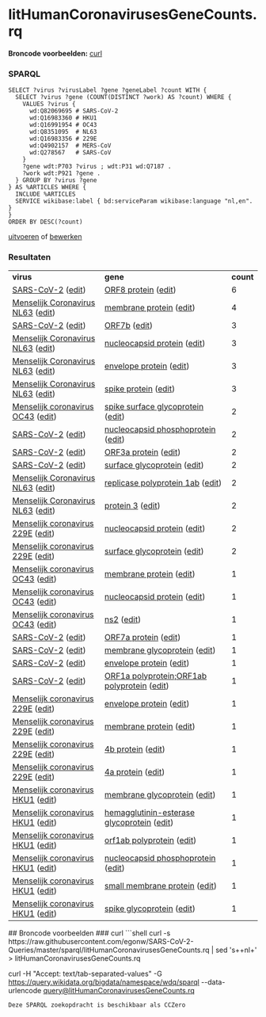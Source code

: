 # litHumanCoronavirusesGeneCounts.rq
**Broncode voorbeelden:** [curl](#curl)
### SPARQL
```sparql
SELECT ?virus ?virusLabel ?gene ?geneLabel ?count WITH {
  SELECT ?virus ?gene (COUNT(DISTINCT ?work) AS ?count) WHERE {
    VALUES ?virus {
      wd:Q82069695 # SARS-CoV-2
      wd:Q16983360 # HKU1
      wd:Q16991954 # OC43
      wd:Q8351095  # NL63 
      wd:Q16983356 # 229E 
      wd:Q4902157  # MERS-CoV
      wd:Q278567   # SARS-CoV
    }
    ?gene wdt:P703 ?virus ; wdt:P31 wd:Q7187 .
    ?work wdt:P921 ?gene .
  } GROUP BY ?virus ?gene
} AS %ARTICLES WHERE {
  INCLUDE %ARTICLES
  SERVICE wikibase:label { bd:serviceParam wikibase:language "nl,en". }
}
ORDER BY DESC(?count)
```
[uitvoeren](https://query.wikidata.org/embed.html#SELECT%20%3Fvirus%20%3FvirusLabel%20%3Fgene%20%3FgeneLabel%20%3Fcount%20WITH%20%7B%0A%20%20SELECT%20%3Fvirus%20%3Fgene%20%28COUNT%28DISTINCT%20%3Fwork%29%20AS%20%3Fcount%29%20WHERE%20%7B%0A%20%20%20%20VALUES%20%3Fvirus%20%7B%0A%20%20%20%20%20%20wd%3AQ82069695%20%23%20SARS-CoV-2%0A%20%20%20%20%20%20wd%3AQ16983360%20%23%20HKU1%0A%20%20%20%20%20%20wd%3AQ16991954%20%23%20OC43%0A%20%20%20%20%20%20wd%3AQ8351095%20%20%23%20NL63%20%0A%20%20%20%20%20%20wd%3AQ16983356%20%23%20229E%20%0A%20%20%20%20%20%20wd%3AQ4902157%20%20%23%20MERS-CoV%0A%20%20%20%20%20%20wd%3AQ278567%20%20%20%23%20SARS-CoV%0A%20%20%20%20%7D%0A%20%20%20%20%3Fgene%20wdt%3AP703%20%3Fvirus%20%3B%20wdt%3AP31%20wd%3AQ7187%20.%0A%20%20%20%20%3Fwork%20wdt%3AP921%20%3Fgene%20.%0A%20%20%7D%20GROUP%20BY%20%3Fvirus%20%3Fgene%0A%7D%20AS%20%25ARTICLES%20WHERE%20%7B%0A%20%20INCLUDE%20%25ARTICLES%0A%20%20SERVICE%20wikibase%3Alabel%20%7B%20bd%3AserviceParam%20wikibase%3Alanguage%20%22nl%2Cen%22.%20%7D%0A%7D%0AORDER%20BY%20DESC%28%3Fcount%29%0A) of [bewerken](https://query.wikidata.org/#SELECT%20%3Fvirus%20%3FvirusLabel%20%3Fgene%20%3FgeneLabel%20%3Fcount%20WITH%20%7B%0A%20%20SELECT%20%3Fvirus%20%3Fgene%20%28COUNT%28DISTINCT%20%3Fwork%29%20AS%20%3Fcount%29%20WHERE%20%7B%0A%20%20%20%20VALUES%20%3Fvirus%20%7B%0A%20%20%20%20%20%20wd%3AQ82069695%20%23%20SARS-CoV-2%0A%20%20%20%20%20%20wd%3AQ16983360%20%23%20HKU1%0A%20%20%20%20%20%20wd%3AQ16991954%20%23%20OC43%0A%20%20%20%20%20%20wd%3AQ8351095%20%20%23%20NL63%20%0A%20%20%20%20%20%20wd%3AQ16983356%20%23%20229E%20%0A%20%20%20%20%20%20wd%3AQ4902157%20%20%23%20MERS-CoV%0A%20%20%20%20%20%20wd%3AQ278567%20%20%20%23%20SARS-CoV%0A%20%20%20%20%7D%0A%20%20%20%20%3Fgene%20wdt%3AP703%20%3Fvirus%20%3B%20wdt%3AP31%20wd%3AQ7187%20.%0A%20%20%20%20%3Fwork%20wdt%3AP921%20%3Fgene%20.%0A%20%20%7D%20GROUP%20BY%20%3Fvirus%20%3Fgene%0A%7D%20AS%20%25ARTICLES%20WHERE%20%7B%0A%20%20INCLUDE%20%25ARTICLES%0A%20%20SERVICE%20wikibase%3Alabel%20%7B%20bd%3AserviceParam%20wikibase%3Alanguage%20%22nl%2Cen%22.%20%7D%0A%7D%0AORDER%20BY%20DESC%28%3Fcount%29%0A)


### Resultaten
<table>
  <tr>
    <td><b>virus</b></td>
    <td><b>gene</b></td>
    <td><b>count</b></td>
  </tr>
  <tr>
    <td><a href="https://scholia.toolforge.org/Q82069695">SARS-CoV-2</a> (<a href="http://www.wikidata.org/entity/Q82069695">edit</a>)</td>
    <td><a href="https://scholia.toolforge.org/Q88089552">ORF8 protein</a> (<a href="http://www.wikidata.org/entity/Q88089552">edit</a>)</td>
    <td>6</td>
  </tr>
  <tr>
    <td><a href="https://scholia.toolforge.org/Q8351095">Menselijk Coronavirus NL63</a> (<a href="http://www.wikidata.org/entity/Q8351095">edit</a>)</td>
    <td><a href="https://scholia.toolforge.org/Q88176272">membrane protein</a> (<a href="http://www.wikidata.org/entity/Q88176272">edit</a>)</td>
    <td>4</td>
  </tr>
  <tr>
    <td><a href="https://scholia.toolforge.org/Q82069695">SARS-CoV-2</a> (<a href="http://www.wikidata.org/entity/Q82069695">edit</a>)</td>
    <td><a href="https://scholia.toolforge.org/Q88089438">ORF7b</a> (<a href="http://www.wikidata.org/entity/Q88089438">edit</a>)</td>
    <td>3</td>
  </tr>
  <tr>
    <td><a href="https://scholia.toolforge.org/Q8351095">Menselijk Coronavirus NL63</a> (<a href="http://www.wikidata.org/entity/Q8351095">edit</a>)</td>
    <td><a href="https://scholia.toolforge.org/Q88176265">nucleocapsid protein</a> (<a href="http://www.wikidata.org/entity/Q88176265">edit</a>)</td>
    <td>3</td>
  </tr>
  <tr>
    <td><a href="https://scholia.toolforge.org/Q8351095">Menselijk Coronavirus NL63</a> (<a href="http://www.wikidata.org/entity/Q8351095">edit</a>)</td>
    <td><a href="https://scholia.toolforge.org/Q88176260">envelope protein</a> (<a href="http://www.wikidata.org/entity/Q88176260">edit</a>)</td>
    <td>3</td>
  </tr>
  <tr>
    <td><a href="https://scholia.toolforge.org/Q8351095">Menselijk Coronavirus NL63</a> (<a href="http://www.wikidata.org/entity/Q8351095">edit</a>)</td>
    <td><a href="https://scholia.toolforge.org/Q88176251">spike protein</a> (<a href="http://www.wikidata.org/entity/Q88176251">edit</a>)</td>
    <td>3</td>
  </tr>
  <tr>
    <td><a href="https://scholia.toolforge.org/Q16991954">Menselijk coronavirus OC43</a> (<a href="http://www.wikidata.org/entity/Q16991954">edit</a>)</td>
    <td><a href="https://scholia.toolforge.org/Q88175148">spike surface glycoprotein</a> (<a href="http://www.wikidata.org/entity/Q88175148">edit</a>)</td>
    <td>2</td>
  </tr>
  <tr>
    <td><a href="https://scholia.toolforge.org/Q82069695">SARS-CoV-2</a> (<a href="http://www.wikidata.org/entity/Q82069695">edit</a>)</td>
    <td><a href="https://scholia.toolforge.org/Q88089689">nucleocapsid phosphoprotein</a> (<a href="http://www.wikidata.org/entity/Q88089689">edit</a>)</td>
    <td>2</td>
  </tr>
  <tr>
    <td><a href="https://scholia.toolforge.org/Q82069695">SARS-CoV-2</a> (<a href="http://www.wikidata.org/entity/Q82069695">edit</a>)</td>
    <td><a href="https://scholia.toolforge.org/Q88088595">ORF3a protein</a> (<a href="http://www.wikidata.org/entity/Q88088595">edit</a>)</td>
    <td>2</td>
  </tr>
  <tr>
    <td><a href="https://scholia.toolforge.org/Q82069695">SARS-CoV-2</a> (<a href="http://www.wikidata.org/entity/Q82069695">edit</a>)</td>
    <td><a href="https://scholia.toolforge.org/Q88000922">surface glycoprotein</a> (<a href="http://www.wikidata.org/entity/Q88000922">edit</a>)</td>
    <td>2</td>
  </tr>
  <tr>
    <td><a href="https://scholia.toolforge.org/Q8351095">Menselijk Coronavirus NL63</a> (<a href="http://www.wikidata.org/entity/Q8351095">edit</a>)</td>
    <td><a href="https://scholia.toolforge.org/Q88176280">replicase polyprotein 1ab</a> (<a href="http://www.wikidata.org/entity/Q88176280">edit</a>)</td>
    <td>2</td>
  </tr>
  <tr>
    <td><a href="https://scholia.toolforge.org/Q8351095">Menselijk Coronavirus NL63</a> (<a href="http://www.wikidata.org/entity/Q8351095">edit</a>)</td>
    <td><a href="https://scholia.toolforge.org/Q88176256">protein 3</a> (<a href="http://www.wikidata.org/entity/Q88176256">edit</a>)</td>
    <td>2</td>
  </tr>
  <tr>
    <td><a href="https://scholia.toolforge.org/Q16983356">Menselijk coronavirus 229E</a> (<a href="http://www.wikidata.org/entity/Q16983356">edit</a>)</td>
    <td><a href="https://scholia.toolforge.org/Q88175317">nucleocapsid protein</a> (<a href="http://www.wikidata.org/entity/Q88175317">edit</a>)</td>
    <td>2</td>
  </tr>
  <tr>
    <td><a href="https://scholia.toolforge.org/Q16983356">Menselijk coronavirus 229E</a> (<a href="http://www.wikidata.org/entity/Q16983356">edit</a>)</td>
    <td><a href="https://scholia.toolforge.org/Q88175310">surface glycoprotein</a> (<a href="http://www.wikidata.org/entity/Q88175310">edit</a>)</td>
    <td>2</td>
  </tr>
  <tr>
    <td><a href="https://scholia.toolforge.org/Q16991954">Menselijk coronavirus OC43</a> (<a href="http://www.wikidata.org/entity/Q16991954">edit</a>)</td>
    <td><a href="https://scholia.toolforge.org/Q88175157">membrane protein</a> (<a href="http://www.wikidata.org/entity/Q88175157">edit</a>)</td>
    <td>1</td>
  </tr>
  <tr>
    <td><a href="https://scholia.toolforge.org/Q16991954">Menselijk coronavirus OC43</a> (<a href="http://www.wikidata.org/entity/Q16991954">edit</a>)</td>
    <td><a href="https://scholia.toolforge.org/Q88175144">nucleocapsid protein</a> (<a href="http://www.wikidata.org/entity/Q88175144">edit</a>)</td>
    <td>1</td>
  </tr>
  <tr>
    <td><a href="https://scholia.toolforge.org/Q16991954">Menselijk coronavirus OC43</a> (<a href="http://www.wikidata.org/entity/Q16991954">edit</a>)</td>
    <td><a href="https://scholia.toolforge.org/Q88175133">ns2</a> (<a href="http://www.wikidata.org/entity/Q88175133">edit</a>)</td>
    <td>1</td>
  </tr>
  <tr>
    <td><a href="https://scholia.toolforge.org/Q82069695">SARS-CoV-2</a> (<a href="http://www.wikidata.org/entity/Q82069695">edit</a>)</td>
    <td><a href="https://scholia.toolforge.org/Q88089283">ORF7a protein</a> (<a href="http://www.wikidata.org/entity/Q88089283">edit</a>)</td>
    <td>1</td>
  </tr>
  <tr>
    <td><a href="https://scholia.toolforge.org/Q82069695">SARS-CoV-2</a> (<a href="http://www.wikidata.org/entity/Q82069695">edit</a>)</td>
    <td><a href="https://scholia.toolforge.org/Q88089048">membrane glycoprotein</a> (<a href="http://www.wikidata.org/entity/Q88089048">edit</a>)</td>
    <td>1</td>
  </tr>
  <tr>
    <td><a href="https://scholia.toolforge.org/Q82069695">SARS-CoV-2</a> (<a href="http://www.wikidata.org/entity/Q82069695">edit</a>)</td>
    <td><a href="https://scholia.toolforge.org/Q88088888">envelope protein</a> (<a href="http://www.wikidata.org/entity/Q88088888">edit</a>)</td>
    <td>1</td>
  </tr>
  <tr>
    <td><a href="https://scholia.toolforge.org/Q82069695">SARS-CoV-2</a> (<a href="http://www.wikidata.org/entity/Q82069695">edit</a>)</td>
    <td><a href="https://scholia.toolforge.org/Q88088053">ORF1a polyprotein;ORF1ab polyprotein</a> (<a href="http://www.wikidata.org/entity/Q88088053">edit</a>)</td>
    <td>1</td>
  </tr>
  <tr>
    <td><a href="https://scholia.toolforge.org/Q16983356">Menselijk coronavirus 229E</a> (<a href="http://www.wikidata.org/entity/Q16983356">edit</a>)</td>
    <td><a href="https://scholia.toolforge.org/Q88175320">envelope protein</a> (<a href="http://www.wikidata.org/entity/Q88175320">edit</a>)</td>
    <td>1</td>
  </tr>
  <tr>
    <td><a href="https://scholia.toolforge.org/Q16983356">Menselijk coronavirus 229E</a> (<a href="http://www.wikidata.org/entity/Q16983356">edit</a>)</td>
    <td><a href="https://scholia.toolforge.org/Q88175313">membrane protein</a> (<a href="http://www.wikidata.org/entity/Q88175313">edit</a>)</td>
    <td>1</td>
  </tr>
  <tr>
    <td><a href="https://scholia.toolforge.org/Q16983356">Menselijk coronavirus 229E</a> (<a href="http://www.wikidata.org/entity/Q16983356">edit</a>)</td>
    <td><a href="https://scholia.toolforge.org/Q88175298">4b protein</a> (<a href="http://www.wikidata.org/entity/Q88175298">edit</a>)</td>
    <td>1</td>
  </tr>
  <tr>
    <td><a href="https://scholia.toolforge.org/Q16983356">Menselijk coronavirus 229E</a> (<a href="http://www.wikidata.org/entity/Q16983356">edit</a>)</td>
    <td><a href="https://scholia.toolforge.org/Q88175295">4a protein</a> (<a href="http://www.wikidata.org/entity/Q88175295">edit</a>)</td>
    <td>1</td>
  </tr>
  <tr>
    <td><a href="https://scholia.toolforge.org/Q16983360">Menselijk coronavirus HKU1</a> (<a href="http://www.wikidata.org/entity/Q16983360">edit</a>)</td>
    <td><a href="https://scholia.toolforge.org/Q88171744">membrane glycoprotein</a> (<a href="http://www.wikidata.org/entity/Q88171744">edit</a>)</td>
    <td>1</td>
  </tr>
  <tr>
    <td><a href="https://scholia.toolforge.org/Q16983360">Menselijk coronavirus HKU1</a> (<a href="http://www.wikidata.org/entity/Q16983360">edit</a>)</td>
    <td><a href="https://scholia.toolforge.org/Q88171738">hemagglutinin-esterase glycoprotein</a> (<a href="http://www.wikidata.org/entity/Q88171738">edit</a>)</td>
    <td>1</td>
  </tr>
  <tr>
    <td><a href="https://scholia.toolforge.org/Q16983360">Menselijk coronavirus HKU1</a> (<a href="http://www.wikidata.org/entity/Q16983360">edit</a>)</td>
    <td><a href="https://scholia.toolforge.org/Q88171730">orf1ab polyprotein</a> (<a href="http://www.wikidata.org/entity/Q88171730">edit</a>)</td>
    <td>1</td>
  </tr>
  <tr>
    <td><a href="https://scholia.toolforge.org/Q16983360">Menselijk coronavirus HKU1</a> (<a href="http://www.wikidata.org/entity/Q16983360">edit</a>)</td>
    <td><a href="https://scholia.toolforge.org/Q88171725">nucleocapsid phosphoprotein</a> (<a href="http://www.wikidata.org/entity/Q88171725">edit</a>)</td>
    <td>1</td>
  </tr>
  <tr>
    <td><a href="https://scholia.toolforge.org/Q16983360">Menselijk coronavirus HKU1</a> (<a href="http://www.wikidata.org/entity/Q16983360">edit</a>)</td>
    <td><a href="https://scholia.toolforge.org/Q88171722">small membrane protein</a> (<a href="http://www.wikidata.org/entity/Q88171722">edit</a>)</td>
    <td>1</td>
  </tr>
  <tr>
    <td><a href="https://scholia.toolforge.org/Q16983360">Menselijk coronavirus HKU1</a> (<a href="http://www.wikidata.org/entity/Q16983360">edit</a>)</td>
    <td><a href="https://scholia.toolforge.org/Q88171718">spike glycoprotein</a> (<a href="http://www.wikidata.org/entity/Q88171718">edit</a>)</td>
    <td>1</td>
  </tr>
</table>
## Broncode voorbeelden
### curl
```shell
curl -s https://raw.githubusercontent.com/egonw/SARS-CoV-2-Queries/master/sparql/litHumanCoronavirusesGeneCounts.rq | sed 's+<lang/>+nl+' > litHumanCoronavirusesGeneCounts.rq

curl -H "Accept: text/tab-separated-values" -G https://query.wikidata.org/bigdata/namespace/wdq/sparql --data-urlencode query@litHumanCoronavirusesGeneCounts.rq
```
Deze SPARQL zoekopdracht is beschikbaar als CCZero
